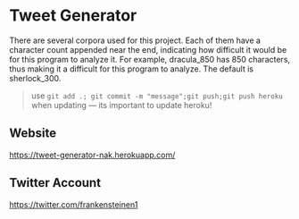 # Tweet Generator
There are several corpora used for this project. Each of them have a character count appended near the end, indicating how difficult it would be for this program to analyze it. For example, dracula_850 has 850 characters, thus making it a difficult for this program to analyze. The default is sherlock_300.

> use `git add .; git commit -m "message";git push;git push heroku` when updating — its important to update heroku!

## Website
https://tweet-generator-nak.herokuapp.com/

## Twitter Account
https://twitter.com/frankensteinen1